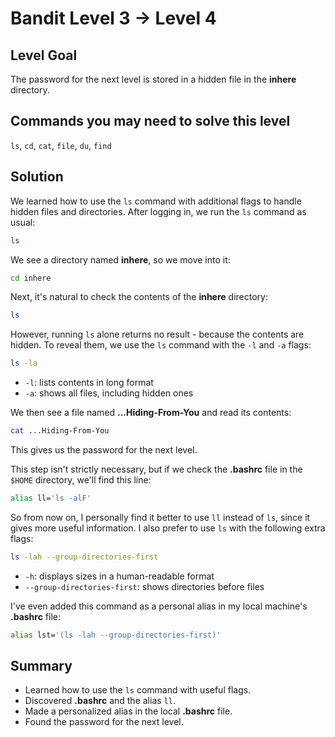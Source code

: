 # Bandit Level 3 → Level 4
## Level Goal
The password for the next level is stored in a hidden file in the **inhere** directory.

## Commands you may need to solve this level
`ls`, `cd`, `cat`, `file`, `du`, `find`

## Solution
We learned how to use the `ls` command with additional flags to handle hidden files and directories.
After logging in, we run the `ls` command as usual:
```bash
ls
```
We see a directory named **inhere**, so we move into it:
```bash
cd inhere
```
Next, it's natural to check the contents of the **inhere** directory:
```bash
ls
```
However, running `ls` alone returns no result - because the contents are hidden.
To reveal them, we use the `ls` command with the `-l` and `-a` flags:
```bash
ls -la
```
- `-l`: lists contents in long format
- `-a`: shows all files, including hidden ones

We then see a file named **...Hiding-From-You** and read its contents:
```bash
cat ...Hiding-From-You
```
This gives us the password for the next level.

This step isn't strictly necessary, but if we check the **.bashrc** file in the `$HOME` directory, we'll find this line:
```bash
alias ll='ls -alF'
```
So from now on, I personally find it better to use `ll` instead of `ls`, since it gives more useful information.
I also prefer to use `ls` with the following extra flags:
```bash
ls -lah --group-directories-first
```
- `-h`: displays sizes in a human-readable format
- `--group-directories-first`: shows directories before files

I've even added this command as a personal alias in my local machine's **.bashrc** file:
```bash
alias lst='(ls -lah --group-directories-first)'
```

## Summary
- Learned how to use the `ls` command with useful flags.
- Discovered **.bashrc** and the alias `ll`.
- Made a personalized alias in the local **.bashrc** file.
- Found the password for the next level.
